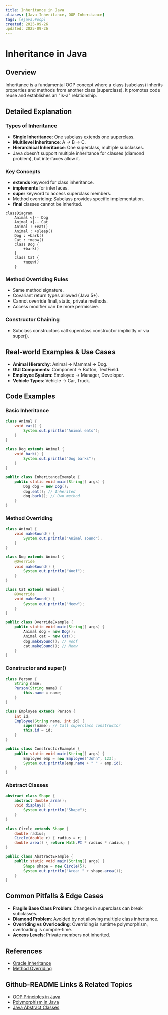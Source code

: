 ```yaml
---
title: Inheritance in Java
aliases: [Java Inheritance, OOP Inheritance]
tags: [#java,#oop]
created: 2025-09-26
updated: 2025-09-26
---
```


# Inheritance in Java

## Overview

Inheritance is a fundamental OOP concept where a class (subclass) inherits properties and methods from another class (superclass). It promotes code reuse and establishes an "is-a" relationship.

## Detailed Explanation

### Types of Inheritance

- **Single Inheritance**: One subclass extends one superclass.
- **Multilevel Inheritance**: A -> B -> C.
- **Hierarchical Inheritance**: One superclass, multiple subclasses.
- Java doesn't support multiple inheritance for classes (diamond problem), but interfaces allow it.

### Key Concepts

- **extends** keyword for class inheritance.
- **implements** for interfaces.
- **super** keyword to access superclass members.
- Method overriding: Subclass provides specific implementation.
- **final** classes cannot be inherited.

```mermaid
classDiagram
    Animal <|-- Dog
    Animal <|-- Cat
    Animal : +eat()
    Animal : +sleep()
    Dog : +bark()
    Cat : +meow()
    class Dog {
        +bark()
    }
    class Cat {
        +meow()
    }
```

### Method Overriding Rules

- Same method signature.
- Covariant return types allowed (Java 5+).
- Cannot override final, static, private methods.
- Access modifier can be more permissive.

### Constructor Chaining

- Subclass constructors call superclass constructor implicitly or via super().

## Real-world Examples & Use Cases

- **Animal Hierarchy**: Animal -> Mammal -> Dog.
- **GUI Components**: Component -> Button, TextField.
- **Employee System**: Employee -> Manager, Developer.
- **Vehicle Types**: Vehicle -> Car, Truck.

## Code Examples

### Basic Inheritance

```java
class Animal {
    void eat() {
        System.out.println("Animal eats");
    }
}

class Dog extends Animal {
    void bark() {
        System.out.println("Dog barks");
    }
}

public class InheritanceExample {
    public static void main(String[] args) {
        Dog dog = new Dog();
        dog.eat(); // Inherited
        dog.bark(); // Own method
    }
}
```

### Method Overriding

```java
class Animal {
    void makeSound() {
        System.out.println("Animal sound");
    }
}

class Dog extends Animal {
    @Override
    void makeSound() {
        System.out.println("Woof");
    }
}

class Cat extends Animal {
    @Override
    void makeSound() {
        System.out.println("Meow");
    }
}

public class OverrideExample {
    public static void main(String[] args) {
        Animal dog = new Dog();
        Animal cat = new Cat();
        dog.makeSound(); // Woof
        cat.makeSound(); // Meow
    }
}
```

### Constructor and super()

```java
class Person {
    String name;
    Person(String name) {
        this.name = name;
    }
}

class Employee extends Person {
    int id;
    Employee(String name, int id) {
        super(name); // Call superclass constructor
        this.id = id;
    }
}

public class ConstructorExample {
    public static void main(String[] args) {
        Employee emp = new Employee("John", 123);
        System.out.println(emp.name + " " + emp.id);
    }
}
```

### Abstract Classes

```java
abstract class Shape {
    abstract double area();
    void display() {
        System.out.println("Shape");
    }
}

class Circle extends Shape {
    double radius;
    Circle(double r) { radius = r; }
    double area() { return Math.PI * radius * radius; }
}

public class AbstractExample {
    public static void main(String[] args) {
        Shape shape = new Circle(5);
        System.out.println("Area: " + shape.area());
    }
}
```

## Common Pitfalls & Edge Cases

- **Fragile Base Class Problem**: Changes in superclass can break subclasses.
- **Diamond Problem**: Avoided by not allowing multiple class inheritance.
- **Overriding vs Overloading**: Overriding is runtime polymorphism, overloading is compile-time.
- **Access Levels**: Private members not inherited.

## References

- [Oracle Inheritance](https://docs.oracle.com/javase/tutorial/java/IandI/subclasses.html)
- [Method Overriding](https://docs.oracle.com/javase/tutorial/java/IandI/override.html)

## Github-README Links & Related Topics

- [OOP Principles in Java](../oop-principles-in-java/README.md)
- [Polymorphism in Java](../polymorphism-in-java/README.md)
- [Java Abstract Classes](../java-abstract-classes/README.md)